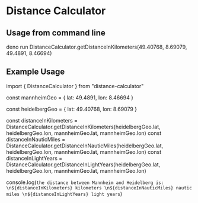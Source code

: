 # Distance Calculator
## Usage from command line 
deno run DistanceCalculator.getDistanceInKilometers(49.40768, 8.69079, 49.4891, 8.46694)


## Example Usage 
import { DistanceCalculator } from "distance-calculator"


const mannheimGeo = {
    lat: 49.4891,
    lon: 8.46694
}

const heidelbergGeo = {
    lat: 49.40768,
    lon: 8.69079
}


const distanceInKilometers = DistanceCalculator.getDistanceInKilometers(heidelbergGeo.lat, heidelbergGeo.lon, mannheimGeo.lat, mannheimGeo.lon)
const distanceInNauticMiles = DistanceCalculator.getDistanceInNauticMiles(heidelbergGeo.lat, heidelbergGeo.lon, mannheimGeo.lat, mannheimGeo.lon)
const distanceInLightYears = DistanceCalculator.getDistanceInLightYears(heidelbergGeo.lat, heidelbergGeo.lon, mannheimGeo.lat, mannheimGeo.lon)

console.log(`the distance between Mannheim and Heidelberg is: \n${distanceInKilometers} kilometers \n${distanceInNauticMiles} nautic miles \n${distanceInLightYears} light years`)
